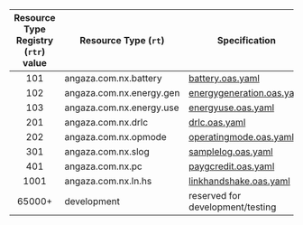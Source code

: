 | Resource Type Registry (`rtr`) value | Resource Type (`rt`) | Specification                 |
|:------------------------------------:|--------------------|-------------------------------|
| 101   | angaza.com.nx.battery | [battery.oas.yaml](resource_types/core/101-battery/redoc_wrapper.md) |
| 102   | angaza.com.nx.energy.gen | [energygeneration.oas.yaml](resource_types/core/energy/102-generation/redoc_wrapper.md) |
| 103   | angaza.com.nx.energy.use | [energyuse.oas.yaml](resource_types/core/energy/103-consumption/redoc_wrapper.md) |
| 201   | angaza.com.nx.drlc | [drlc.oas.yaml](resource_types/core/energy/201-drlc/redoc_wrapper.md) |
| 202   | angaza.com.nx.opmode | [operatingmode.oas.yaml](resource_types/core/202-operatingmode/redoc_wrapper.md) |
| 301   | angaza.com.nx.slog | [samplelog.oas.yaml](resource_types/core/301-samplelog/redoc_wrapper.md) |
| 401   | angaza.com.nx.pc | [paygcredit.oas.yaml](resource_types/core/401-paygcredit/redoc_wrapper.md) |
| 1001  | angaza.com.nx.ln.hs | [linkhandshake.oas.yaml](resource_types/link/1001-linkhandshake/redoc_wrapper.md) |
| 65000+| development | reserved for development/testing |
